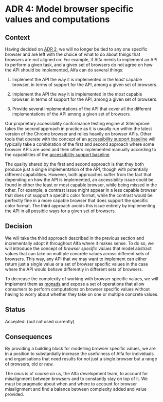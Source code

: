 # ADR 4: Model browser specific values and computations

## Context

Having decided on [ADR 2](adr-002.md), we will no longer be tied to any one specific browser and are left with the choice of what to do about things that browsers are not aligned on. For example, if Alfa needs to implement an API to perform a given task, and a given set of browsers do not agree on how the API should be implemented, Alfa can do several things:

1. Implement the API the way it is implemented in the _least_ capable browser, in terms of support for the API, among a given set of browsers.

2. Implement the API the way it is implemented in the _most_ capable browser, in terms of support for the API, among a given set of browsers.

3. Provide several implementations of the API that cover all the different implementations of the API among a given set of browsers.

Our proprietary accessibility conformance testing engine at Siteimprove takes the second approach in practice as it is usually run within the latest version of the Chrome browser and relies heavily on browser APIs. Other tools that operate with the concept of an [accessibility support baseline][] will typically take a combination of the first and second approach where some browser APIs are used and then others implemented manually according to the capabilities of the [accessibility support baseline][].

The quality shared by the first and second approach is that they both produce just a single implementation of the API, though with potentially different capabilities. However, both approaches suffer from the fact that depending on how the API is implemented, an accessibility issue could be found in either the least or most capable browser, while being missed in the other. For example, a contrast issue might appear in a less capable browser that does not support a specific color format, while the contrast would be perfectly fine in a more capable browser that does support the specific color format. The third approach avoids this issue entirely by implementing the API in all possible ways for a given set of browsers.

## Decision

We will take the third approach described in the previous section and incrementally adopt it throughout Alfa where it makes sense. To do so, we will introduce the concept of _browser specific values_ that model abstract values that can take on multiple concrete values across different sets of browsers. This way, any API that we may want to implement can either return just a single value or a set of browser specific values in the case where the API would behave differently in different sets of browsers.

To decrease the complexity of working with browser specific values, we will implement them as [monads](<https://en.wikipedia.org/wiki/Monad_(functional_programming)>) and expose a set of operations that allow consumers to perform computations on browser specific values without having to worry about whether they take on one or multiple concrete values.

## Status

Accepted. (but not used currently)

## Consequences

By providing a building block for modelling browser specific values, we are in a position to substantially increase the usefulness of Alfa for individuals and organisations that need results for not just a single browser but a range of browsers, old or new.

The onus is of course on us, the Alfa development team, to account for misalignment between browsers and to constantly stay on top of it. We must be pragmatic about when and where to account for browser misalignment and find a balance between complexity added and value provided.

[accessibility support baseline]: https://www.w3.org/TR/WCAG-EM/#step1c
